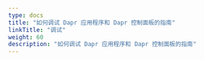 ```yaml
---
type: docs
title: "如何调试 Dapr 应用程序和 Dapr 控制面板的指南"
linkTitle: "调试"
weight: 60
description: "如何调试 Dapr 应用程序和 Dapr 控制面板的指南"
---
```


